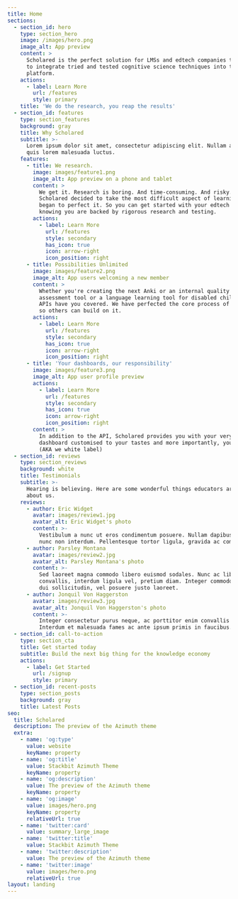 ```yaml
---
title: Home
sections:
  - section_id: hero
    type: section_hero
    image: /images/hero.png
    image_alt: App preview
    content: >
      Scholared is the perfect solution for LMSs and edtech companies that want
      to integrate tried and tested cognitive science techniques into their
      platform.
    actions:
      - label: Learn More
        url: /features
        style: primary
    title: 'We do the research, you reap the results'
  - section_id: features
    type: section_features
    background: gray
    title: Why Scholared
    subtitle: >-
      Lorem ipsum dolor sit amet, consectetur adipiscing elit. Nullam a metus
      quis lorem malesuada luctus.
    features:
      - title: We research.
        image: images/feature1.png
        image_alt: App preview on a phone and tablet
        content: >
          We get it. Research is boring. And time-consuming. And risky. So
          Scholared decided to take the most difficult aspect of learning and
          began to perfect it. So you can get started with your edtech solution
          knowing you are backed by rigorous research and testing.
        actions:
          - label: Learn More
            url: /features
            style: secondary
            has_icon: true
            icon: arrow-right
            icon_position: right
      - title: Possibilities Unlimited
        image: images/feature2.png
        image_alt: App users welcoming a new member
        content: >
          Whether you're creating the next Anki or an internal quality
          assessment tool or a language learning tool for disabled children, our
          APIs have you covered. We have perfected the core process of learning
          so others can build on it.
        actions:
          - label: Learn More
            url: /features
            style: secondary
            has_icon: true
            icon: arrow-right
            icon_position: right
      - title: 'Your dashboards, our responsibility'
        image: images/feature3.png
        image_alt: App user profile preview
        actions:
          - label: Learn More
            url: /features
            style: secondary
            has_icon: true
            icon: arrow-right
            icon_position: right
        content: >
          In addition to the API, Scholared provides you with your very own
          dashboard customised to your tastes and more importantly, your brand
          (AKA we white label)
  - section_id: reviews
    type: section_reviews
    background: white
    title: Testimonials
    subtitle: >-
      Hearing is believing. Here are some wonderful things educators are saying
      about us.
    reviews:
      - author: Eric Widget
        avatar: images/review1.jpg
        avatar_alt: Eric Widget's photo
        content: >-
          Vestibulum a nunc ut eros condimentum posuere. Nullam dapibus quis
          nunc non interdum. Pellentesque tortor ligula, gravida ac commodo eu.
      - author: Parsley Montana
        avatar: images/review2.jpg
        avatar_alt: Parsley Montana's photo
        content: >-
          Sed laoreet magna commodo libero euismod sodales. Nunc ac libero
          convallis, interdum ligula vel, pretium diam. Integer commodo sem at
          dui sollicitudin, vel posuere justo laoreet.
      - author: Jonquil Von Haggerston
        avatar: images/review3.jpg
        avatar_alt: Jonquil Von Haggerston's photo
        content: >-
          Integer consectetur purus neque, ac porttitor enim convallis vitae.
          Interdum et malesuada fames ac ante ipsum primis in faucibus.
  - section_id: call-to-action
    type: section_cta
    title: Get started today
    subtitle: Build the next big thing for the knowledge economy
    actions:
      - label: Get Started
        url: /signup
        style: primary
  - section_id: recent-posts
    type: section_posts
    background: gray
    title: Latest Posts
seo:
  title: Scholared
  description: The preview of the Azimuth theme
  extra:
    - name: 'og:type'
      value: website
      keyName: property
    - name: 'og:title'
      value: Stackbit Azimuth Theme
      keyName: property
    - name: 'og:description'
      value: The preview of the Azimuth theme
      keyName: property
    - name: 'og:image'
      value: images/hero.png
      keyName: property
      relativeUrl: true
    - name: 'twitter:card'
      value: summary_large_image
    - name: 'twitter:title'
      value: Stackbit Azimuth Theme
    - name: 'twitter:description'
      value: The preview of the Azimuth theme
    - name: 'twitter:image'
      value: images/hero.png
      relativeUrl: true
layout: landing
---
```

